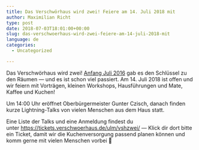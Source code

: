 ```yaml
---
title: Das Verschwörhaus wird zwei! Feiere am 14. Juli 2018 mit
author: Maximilian Richt
type: post
date: 2018-07-03T18:01:00+00:00
slug: das-verschwoerhaus-wird-zwei-feiere-am-14-juli-2018-mit
language: de
categories:
  - Uncategorized

---
```

Das Verschwörhaus wird zwei! [Anfang Juli 2016][1] gab es den Schlüssel zu den Räumen — und es ist schon viel passiert. Am 14. Juli 2018 ist offen und wir feiern mit Vorträgen, kleinen Workshops, Hausführungen und Mate, Kaffee und Kuchen!

Um 14:00 Uhr eröffnet Oberbürgermeister Gunter Czisch, danach finden kurze Lightning-Talks von vielen Menschen aus dem Haus statt.

Eine Liste der Talks und eine Anmeldung findest du  unter <https://tickets.verschwoerhaus.de/ulm/vshzwei/> — Klick dir dort bitte ein Ticket, damit wir die Kuchenversorgung passend planen können und komm gerne mit vielen Menschen vorbei &#x1f389;

 [1]: /macht-hoch-die-tuer/
